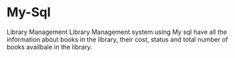 # My-Sql
Library Management 
Library Management system using My sql have all the information about books in the library, their cost, status and total number of books availbale in the library.
